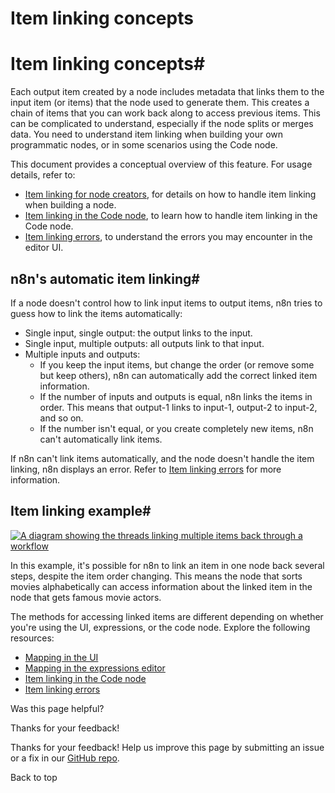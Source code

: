 # Item linking concepts

[ ](https://github.com/n8n-io/n8n-docs/edit/main/docs/data/data-mapping/data-item-linking/item-linking-concepts.md "Edit this page")

# Item linking concepts#

Each output item created by a node includes metadata that links them to the input item (or items) that the node used to generate them. This creates a chain of items that you can work back along to access previous items. This can be complicated to understand, especially if the node splits or merges data. You need to understand item linking when building your own programmatic nodes, or in some scenarios using the Code node. 

This document provides a conceptual overview of this feature. For usage details, refer to:

  * [Item linking for node creators](../item-linking-node-building/), for details on how to handle item linking when building a node.
  * [Item linking in the Code node](../item-linking-code-node/), to learn how to handle item linking in the Code node.
  * [Item linking errors](../item-linking-errors/), to understand the errors you may encounter in the editor UI.



## n8n's automatic item linking#

If a node doesn't control how to link input items to output items, n8n tries to guess how to link the items automatically:

  * Single input, single output: the output links to the input.
  * Single input, multiple outputs: all outputs link to that input.
  * Multiple inputs and outputs:
    * If you keep the input items, but change the order (or remove some but keep others), n8n can automatically add the correct linked item information.
    * If the number of inputs and outputs is equal, n8n links the items in order. This means that output-1 links to input-1, output-2 to input-2, and so on.
    * If the number isn't equal, or you create completely new items, n8n can't automatically link items.



If n8n can't link items automatically, and the node doesn't handle the item linking, n8n displays an error. Refer to [Item linking errors](../item-linking-errors/) for more information.

## Item linking example#

[![A diagram showing the threads linking multiple items back through a workflow](../../../../_images/data/data-mapping/data-item-linking/item-linking-multiple-lines.png)](https://docs.n8n.io/_images/data/data-mapping/data-item-linking/item-linking-multiple-lines.png)

In this example, it's possible for n8n to link an item in one node back several steps, despite the item order changing. This means the node that sorts movies alphabetically can access information about the linked item in the node that gets famous movie actors.

The methods for accessing linked items are different depending on whether you're using the UI, expressions, or the code node. Explore the following resources:

  * [Mapping in the UI](../../data-mapping-ui/)
  * [Mapping in the expressions editor](../../data-mapping-expressions/)
  * [Item linking in the Code node](../item-linking-code-node/)
  * [Item linking errors](../item-linking-errors/)

Was this page helpful? 

Thanks for your feedback! 

Thanks for your feedback! Help us improve this page by submitting an issue or a fix in our [GitHub repo](https://github.com/n8n-io/n8n-docs). 

Back to top 
